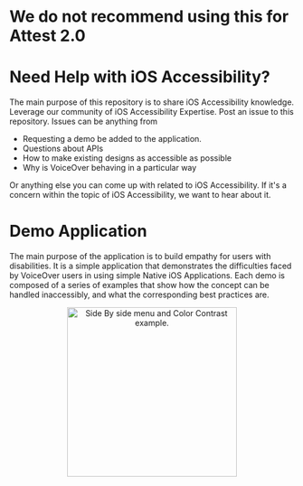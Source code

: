 # We do not recommend using this for Attest 2.0

# Need Help with iOS Accessibility?

The main purpose of this repository is to share iOS Accessibility knowledge. Leverage our community of iOS Accessibility Expertise. Post an issue to this repository. Issues can be anything from

- Requesting a demo be added to the application.
- Questions about APIs
- How to make existing designs as accessible as possible
- Why is VoiceOver behaving in a particular way

Or anything else you can come up with related to iOS Accessibility. If it's a concern within the topic of iOS Accessibility, we want to hear about it.

# Demo Application

The main purpose of the application is to build empathy for users with disabilities. It is a simple application that demonstrates the difficulties faced by VoiceOver users in using simple Native iOS Applications. Each demo is composed of a series of examples that show how the concept can be handled inaccessibly, and what the corresponding best practices are. 

<p align="center">
  <img src="/screenshots/side_by_side.png" width="300" alt="Side By side menu and Color Contrast example.">
</p>
